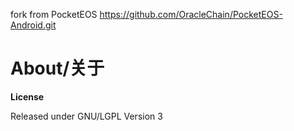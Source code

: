 
fork from PocketEOS
https://github.com/OracleChain/PocketEOS-Android.git

# About/关于

**License**

Released under GNU/LGPL Version 3
